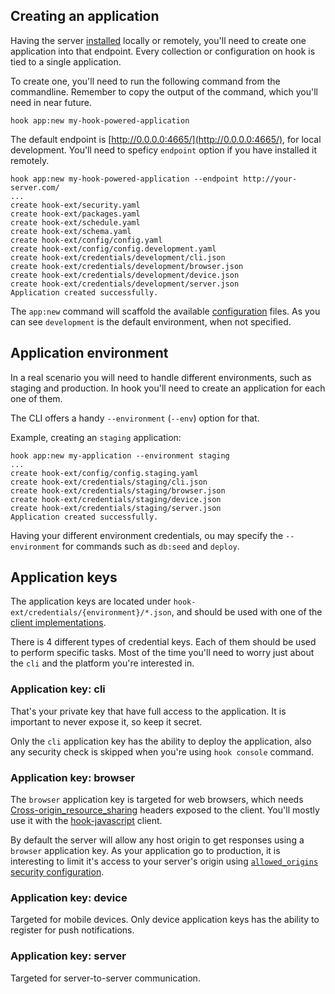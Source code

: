 ## Creating an application

Having the server [installed](Getting-started/How-to-use/#installation) locally
or remotely, you'll need to create one application into that endpoint. Every
collection or configuration on hook is tied to a single application.

To create one, you'll need to run the following command from the commandline.
Remember to copy the output of the command, which you'll need in near future.

```
hook app:new my-hook-powered-application
```

The default endpoint is [http://0.0.0.0:4665/](http://0.0.0.0:4665/), for local development. You'll
need to speficy `endpoint` option if you have installed it remotely.

```
hook app:new my-hook-powered-application --endpoint http://your-server.com/
...
create hook-ext/security.yaml
create hook-ext/packages.yaml
create hook-ext/schedule.yaml
create hook-ext/schema.yaml
create hook-ext/config/config.yaml
create hook-ext/config/config.development.yaml
create hook-ext/credentials/development/cli.json
create hook-ext/credentials/development/browser.json
create hook-ext/credentials/development/device.json
create hook-ext/credentials/development/server.json
Application created successfully.
```

The `app:new` command will scaffold the available [configuration](Configuration)
files. As you can see `development` is the default environment, when not
specified.

## Application environment

In a real scenario you will need to handle different environments, such as
staging and production. In hook you'll need to create an application for each
one of them.

The CLI offers a handy `--environment` (`--env`) option for that.

Example, creating an `staging` application:

```
hook app:new my-application --environment staging
...
create hook-ext/config/config.staging.yaml
create hook-ext/credentials/staging/cli.json
create hook-ext/credentials/staging/browser.json
create hook-ext/credentials/staging/device.json
create hook-ext/credentials/staging/server.json
Application created successfully.
```

Having your different environment credentials, ou may specify the
`--environment` for commands such as `db:seed` and `deploy`.

## Application keys

The application keys are located under
`hook-ext/credentials/{environment}/*.json`, and should be used with one of the
[client implementations](/hook-userguide/).

There is 4 different types of credential keys. Each of them should be used to
perform specific tasks. Most of the time you'll need to worry just about the
`cli` and the platform you're interested in.

### Application key: cli

That's your private key that have full access to the application. It is
important to never expose it, so keep it secret.

Only the `cli` application key has the ability to deploy the application, also
any security check is skipped when you're using `hook console` command.

### Application key: browser

The `browser` application key is targeted for web browsers, which needs
[Cross-origin_resource_sharing](http://en.wikipedia.org/wiki/Cross-origin_resource_sharing)
headers exposed to the client. You'll mostly use it with the
[hook-javascript](https://github.com/doubleleft/hook-javascript) client.

By default the server will allow any host origin to get responses using a
`browser` application key. As your application go to production, it is
interesting to limit it's access to your server's origin using
[`allowed_origins` security configuration](Configuration/#security).

### Application key: device

Targeted for mobile devices. Only device application keys has the ability to
register for push notifications.

### Application key: server

Targeted for server-to-server communication.
